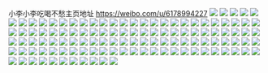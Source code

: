 小李小李吃喝不愁主页地址 https://weibo.com/u/6178994227 
![](https://wx4.sinaimg.cn/mw2000/006KaqFdly1h7vpce1f4sj30u0140tjs.jpg) 
![](https://wx4.sinaimg.cn/mw2000/006KaqFdly1h7vpcdlq6xj30u0140qc1.jpg) 
![](https://wx4.sinaimg.cn/mw2000/006KaqFdly1h7vpcem9z8j30u0140h0e.jpg) 
![](https://wx4.sinaimg.cn/mw2000/006KaqFdly1h7vpcfdngij30u0140dyl.jpg) 
![](https://wx4.sinaimg.cn/mw2000/006KaqFdly1h7vpcgq57nj32bc334qv6.jpg) 
![](https://wx4.sinaimg.cn/mw2000/006KaqFdly1h7vpci1y99j33342bc1kz.jpg) 
![](https://wx4.sinaimg.cn/mw2000/006KaqFdly1h7qpbgvvm2j30u01404ck.jpg) 
![](https://wx4.sinaimg.cn/mw2000/006KaqFdly1h7qpbfz7sjj30u0140qgl.jpg) 
![](https://wx4.sinaimg.cn/mw2000/006KaqFdly1h7qpbhkbtgj30u0140dt9.jpg) 
![](https://wx4.sinaimg.cn/mw2000/006KaqFdly1h7qpbib7zdj30u0140ao2.jpg) 
![](https://wx4.sinaimg.cn/mw2000/006KaqFdly1h7qpbir04hj30u0140dmp.jpg) 
![](https://wx4.sinaimg.cn/mw2000/006KaqFdly1h7qpbkapetj30u01404dw.jpg) 
![](https://wx4.sinaimg.cn/mw2000/006KaqFdly1h7fgud9qtoj30u0140acm.jpg) 
![](https://wx4.sinaimg.cn/mw2000/006KaqFdly1h7fgueft5rj30u0140n2k.jpg) 
![](https://wx4.sinaimg.cn/mw2000/006KaqFdly1h77f8hbiysj30re1dm7ei.jpg) 
![](https://wx4.sinaimg.cn/mw2000/006KaqFdly1h77f8hnv3ej30u014047j.jpg) 
![](https://wx4.sinaimg.cn/mw2000/006KaqFdly1h77f8j35h8j33342bcb29.jpg) 
![](https://wx4.sinaimg.cn/mw2000/006KaqFdly1h77f8jxop2j32bc334e81.jpg) 
![](https://wx4.sinaimg.cn/mw2000/006KaqFdly1h6dcxymcdmj33342bchdu.jpg) 
![](https://wx4.sinaimg.cn/mw2000/006KaqFdly1h6dcxze4voj32bc33441e.jpg) 
![](https://wx4.sinaimg.cn/mw2000/006KaqFdly1h645mjk58gj30u0140alh.jpg) 
![](https://wx4.sinaimg.cn/mw2000/006KaqFdly1h645mk7g24j30u014c1c7.jpg) 
![](https://wx4.sinaimg.cn/mw2000/006KaqFdly1h645mkscsyj30u0140n17.jpg) 
![](https://wx4.sinaimg.cn/mw2000/006KaqFdly1h645mlelwoj30u0140wlj.jpg) 
![](https://wx4.sinaimg.cn/mw2000/006KaqFdly1h645mm6tnqj33342bc4dr.jpg) 
![](https://wx4.sinaimg.cn/mw2000/006KaqFdly1h5ch4ujbxnj33342bcnpe.jpg) 
![](https://wx4.sinaimg.cn/mw2000/006KaqFdly1h56knh2famj30u0140jx1.jpg) 
![](https://wx4.sinaimg.cn/mw2000/006KaqFdly1h56kni1ro2j30u0140q87.jpg) 
![](https://wx4.sinaimg.cn/mw2000/006KaqFdly1h56knhjyamj30u0140dkj.jpg) 
![](https://wx4.sinaimg.cn/mw2000/006KaqFdly1h56knijs3mj31400u0n1f.jpg) 
![](https://wx4.sinaimg.cn/mw2000/006KaqFdly1h56knj681fj31400u044q.jpg) 
![](https://wx4.sinaimg.cn/mw2000/006KaqFdly1h56knjqd9fj30u01400zc.jpg) 
![](https://wx4.sinaimg.cn/mw2000/006KaqFdly1h56knk8gkmj31400u0ag5.jpg) 
![](https://wx4.sinaimg.cn/mw2000/006KaqFdly1h56kngjh2cj30u0140n49.jpg) 
![](https://wx4.sinaimg.cn/mw2000/006KaqFdly1h56knksoazj30u01407cq.jpg) 
![](https://wx4.sinaimg.cn/mw2000/006KaqFdly1h4rpy551amj30u0140gw7.jpg) 
![](https://wx4.sinaimg.cn/mw2000/006KaqFdly1h4qdozktw0j30u014sh0p.jpg) 
![](https://wx4.sinaimg.cn/mw2000/006KaqFdly1h4qdot5udrj30u01447r0.jpg) 
![](https://wx4.sinaimg.cn/mw2000/006KaqFdly1h4qdov27p8j32bc334e81.jpg) 
![](https://wx4.sinaimg.cn/mw2000/006KaqFdly1h4qdoxvt22j32bc3341ky.jpg) 
![](https://wx4.sinaimg.cn/mw2000/006KaqFdly1h4qdoyoatij30u0140tst.jpg) 
![](https://wx4.sinaimg.cn/mw2000/006KaqFdly1h4qdoz315aj30u014kguq.jpg) 
![](https://wx4.sinaimg.cn/mw2000/006KaqFdly1h4mrnr60j7j30u0140te4.jpg) 
![](https://wx4.sinaimg.cn/mw2000/006KaqFdly1h4mrnqqv05j30u00p278u.jpg) 
![](https://wx4.sinaimg.cn/mw2000/006KaqFdly1h4mrnrsesrj31400u00y4.jpg) 
![](https://wx4.sinaimg.cn/mw2000/006KaqFdly1h4mrns9bl0j31gy0og7cl.jpg) 
![](https://wx4.sinaimg.cn/mw2000/006KaqFdly1h4immic4p2j30u0140ajo.jpg) 
![](https://wx4.sinaimg.cn/mw2000/006KaqFdly1h4immipcflj30u0140n3k.jpg) 
![](https://wx4.sinaimg.cn/mw2000/006KaqFdly1h4immji0eaj32bc334hdt.jpg) 
![](https://wx4.sinaimg.cn/mw2000/006KaqFdly1h3xkzz6z7ej32bc334kjl.jpg) 
![](https://wx4.sinaimg.cn/mw2000/006KaqFdly1h3xl0070hjj30u0140tli.jpg) 
![](https://wx4.sinaimg.cn/mw2000/006KaqFdly1h3xl00ub5bj30u0140dsi.jpg) 
![](https://wx4.sinaimg.cn/mw2000/006KaqFdly1h384ybskw5j30u0140n3d.jpg) 
![](https://wx4.sinaimg.cn/mw2000/006KaqFdly1h384yc5f90j30u014046b.jpg) 
![](https://wx4.sinaimg.cn/mw2000/006KaqFdly1h34eqmecyij30u012879r.jpg) 
![](https://wx4.sinaimg.cn/mw2000/006KaqFdly1h34eqmxn5ij30u014045m.jpg) 
![](https://wx4.sinaimg.cn/mw2000/006KaqFdly1h2icp7simdj32bc3347wi.jpg) 
![](https://wx4.sinaimg.cn/mw2000/006KaqFdly1h2cto58n7rj30u01400ts.jpg) 
![](https://wx4.sinaimg.cn/mw2000/006KaqFdly1h2cto5u7rrj30u0140jtx.jpg) 
![](https://wx4.sinaimg.cn/mw2000/006KaqFdly1h2cto2do80j30u0140434.jpg) 
![](https://wx4.sinaimg.cn/mw2000/006KaqFdly1h2cto1kwf5j30u0140q78.jpg) 
![](https://wx4.sinaimg.cn/mw2000/006KaqFdly1h2agdqkcgtj30u014041d.jpg) 
![](https://wx4.sinaimg.cn/mw2000/006KaqFdly1h1wiej0h0wj30u0140whf.jpg) 
![](https://wx4.sinaimg.cn/mw2000/006KaqFdly1h1wiek4rktj30u0140n2q.jpg) 
![](https://wx4.sinaimg.cn/mw2000/006KaqFdly1h1wiekz0sfj30u0140wj8.jpg) 
![](https://wx4.sinaimg.cn/mw2000/006KaqFdly1h1t4xni6kpj30r2140aju.jpg) 
![](https://wx4.sinaimg.cn/mw2000/006KaqFdly1h1t4xnytoij30u014odw5.jpg) 
![](https://wx4.sinaimg.cn/mw2000/006KaqFdly1h1t4xokjkej30u0140ni1.jpg) 
![](https://wx4.sinaimg.cn/mw2000/006KaqFdly1h1t4xua9m4j30u0140h1b.jpg) 
![](https://wx4.sinaimg.cn/mw2000/006KaqFdly1h1t4xtoogfj32bc3347wi.jpg) 
![](https://wx4.sinaimg.cn/mw2000/006KaqFdly1h1t4xqvjhsj32bc334b2a.jpg) 
![](https://wx4.sinaimg.cn/mw2000/006KaqFdly1h1t4xptpkhj32bc3347wi.jpg) 
![](https://wx4.sinaimg.cn/mw2000/006KaqFdly1h1t4xrpjv5j32bc334kjl.jpg) 
![](https://wx4.sinaimg.cn/mw2000/006KaqFdly1h1t4xsivoyj31w02iob2a.jpg) 
![](https://wx4.sinaimg.cn/mw2000/006KaqFdly1h1l2vv3sgnj30u01407gx.jpg) 
![](https://wx4.sinaimg.cn/mw2000/006KaqFdly1h1l2vvs2s6j30u0140qfk.jpg) 
![](https://wx4.sinaimg.cn/mw2000/006KaqFdly1h1l2vwi0kkj30u01407ha.jpg) 
![](https://wx4.sinaimg.cn/mw2000/006KaqFdly1h1gkwrc6duj30u0140jun.jpg) 
![](https://wx4.sinaimg.cn/mw2000/006KaqFdly1h1gkwrti3zj30u0140gx0.jpg) 
![](https://wx4.sinaimg.cn/mw2000/006KaqFdly1h1gkwsc8tpj30u014014r.jpg) 
![](https://wx4.sinaimg.cn/mw2000/006KaqFdly1h1dpuhyz14j32bc334x6p.jpg) 
![](https://wx4.sinaimg.cn/mw2000/006KaqFdly1h1dpuj8m5wj32bc334hdv.jpg) 
![](https://wx4.sinaimg.cn/mw2000/006KaqFdly1h1dpuk823sj31be0zkh7c.jpg) 
![](https://wx4.sinaimg.cn/mw2000/006KaqFdly1h1dpukoyl7j30on1hc4cx.jpg) 
![](https://wx4.sinaimg.cn/mw2000/006KaqFdly1h1dpulcvpwj32bc334qv5.jpg) 
![](https://wx4.sinaimg.cn/mw2000/006KaqFdly1h1dpumiy3ij32bc334hdu.jpg) 
![](https://wx4.sinaimg.cn/mw2000/006KaqFdly1h163oau09zj30u0140dkb.jpg) 
![](https://wx4.sinaimg.cn/mw2000/006KaqFdly1h163oc4scjj30u0140q89.jpg) 
![](https://wx4.sinaimg.cn/mw2000/006KaqFdly1h163ocmtxyj30u0140q95.jpg) 
![](https://wx4.sinaimg.cn/mw2000/006KaqFdly1h14ypgvcq5j30u0140wh7.jpg) 
![](https://wx4.sinaimg.cn/mw2000/006KaqFdly1h107dbf1dpj30u0140tdx.jpg) 
![](https://wx4.sinaimg.cn/mw2000/006KaqFdly1h0sxacbupqj30u0140dq0.jpg) 
![](https://wx4.sinaimg.cn/mw2000/006KaqFdly1h0sxagq34hj30u0140k07.jpg) 
![](https://wx4.sinaimg.cn/mw2000/006KaqFdly1h0os6s1oy8j30u014042l.jpg) 
![](https://wx4.sinaimg.cn/mw2000/006KaqFdly1h0glrsfl1zj30u00u0goe.jpg) 
![](https://wx4.sinaimg.cn/mw2000/006KaqFdly1h0glrtap3wj30u014wwjm.jpg) 
![](https://wx4.sinaimg.cn/mw2000/006KaqFdly1h0glrudcddj30u0140dlm.jpg) 
![](https://wx4.sinaimg.cn/mw2000/006KaqFdly1h0glrvb8a4j30u01407cm.jpg) 
![](https://wx4.sinaimg.cn/mw2000/006KaqFdly1h0glrvqj98j30u0140ti2.jpg) 
![](https://wx4.sinaimg.cn/mw2000/006KaqFdly1h0glrwih79j30u014013q.jpg) 
![](https://wx4.sinaimg.cn/mw2000/006KaqFdly1h0glrwzqkwj30u0140n3o.jpg) 
![](https://wx4.sinaimg.cn/mw2000/006KaqFdly1h0glrxb1ihj30u0140jwh.jpg) 
![](https://wx4.sinaimg.cn/mw2000/006KaqFdly1h0glrxpaw8j30u0140jyk.jpg) 
![](https://wx4.sinaimg.cn/mw2000/006KaqFdly1h055lly9u3j30u01407bu.jpg) 
![](https://wx4.sinaimg.cn/mw2000/006KaqFdgy1gzy5hlip0ij31400u00z3.jpg) 
![](https://wx4.sinaimg.cn/mw2000/006KaqFdgy1gzy5hme9voj31400u0tde.jpg) 
![](https://wx4.sinaimg.cn/mw2000/006KaqFdgy1gzy5hngawrj30u0140n5j.jpg) 
![](https://wx4.sinaimg.cn/mw2000/006KaqFdgy1gzvxozilswj30u0140jwi.jpg) 
![](https://wx4.sinaimg.cn/mw2000/006KaqFdgy1gzvxtgcg2fj31400u0aee.jpg) 
![](https://wx4.sinaimg.cn/mw2000/006KaqFdgy1gzvxthpkvsj30u0140grd.jpg) 
![](https://wx4.sinaimg.cn/mw2000/006KaqFdgy1gzsdhwkhioj30u0140qiz.jpg) 
![](https://wx4.sinaimg.cn/mw2000/006KaqFdgy1gzsdhxuxsaj30u0140qcf.jpg) 
![](https://wx4.sinaimg.cn/mw2000/006KaqFdgy1gzsdi21j2pj32bc334u0y.jpg) 
![](https://wx4.sinaimg.cn/mw2000/006KaqFdly1gzodigeqzoj30u01t0458.jpg) 
![](https://wx4.sinaimg.cn/mw2000/006KaqFdgy1gzmknrex3qj30on1hcajw.jpg) 
![](https://wx4.sinaimg.cn/mw2000/006KaqFdly1gzj1taixsij32bc334u0x.jpg) 
